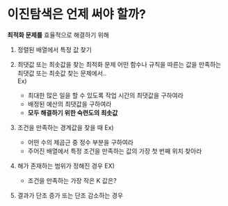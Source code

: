 # 이진탐색은 언제 써야 할까?
**최적화 문제를** 효율적으로 해결하기 위해
1. 정렬된 배열에서 특정 값 찾기

2. 최댓값 또는 최솟값을 찾는 최적화 문제
   어떤 함수나 규칙을 따른는 값을 만족하는 최댓값 또는 최솟값 찾는 문제에서.. <br>
   Ex)
   - 최대한 많은 일을 할 수 있도록 작업 시간의 최댓값을 구하여라
   - 배정된 예산의 최댓값을 구하여라
   - **모두 해결하기 위한 숙련도의 최솟값**
3. 조건을 만족하는 경계값을 찾을 때
   Ex)
   - 어떤 수의 제곱근 중 정수 부분을 구하여라
   - 주어진 배열에서 특정 조건을 만족하는 값의 가장 첫 번째 위치 찾아라

 4. 해가 존재하는 범위가 정해진 경우
    EX)
      - 조건을 만족하는 가장 작은 K 값은?

5. 결과가 단조 증가 또는 단조 감소하는 경우
   
   
